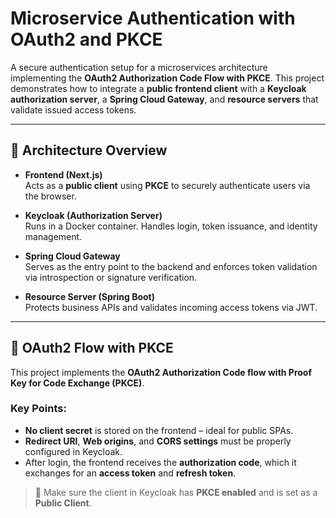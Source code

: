 # Microservice Authentication with OAuth2 and PKCE

A secure authentication setup for a microservices architecture implementing the **OAuth2 Authorization Code Flow with PKCE**. This project demonstrates how to integrate a **public frontend client** with a **Keycloak authorization server**, a **Spring Cloud Gateway**, and **resource servers** that validate issued access tokens.

---

## 🧱 Architecture Overview

- **Frontend (Next.js)**  
  Acts as a **public client** using **PKCE** to securely authenticate users via the browser.

- **Keycloak (Authorization Server)**  
  Runs in a Docker container. Handles login, token issuance, and identity management.

- **Spring Cloud Gateway**  
  Serves as the entry point to the backend and enforces token validation via introspection or signature verification.

- **Resource Server (Spring Boot)**  
  Protects business APIs and validates incoming access tokens via JWT.

---

## 🔐 OAuth2 Flow with PKCE

This project implements the **OAuth2 Authorization Code flow with Proof Key for Code Exchange (PKCE)**.

### Key Points:

- **No client secret** is stored on the frontend – ideal for public SPAs.
- **Redirect URI**, **Web origins**, and **CORS settings** must be properly configured in Keycloak.
- After login, the frontend receives the **authorization code**, which it exchanges for an **access token** and **refresh token**.

> 📌 Make sure the client in Keycloak has **PKCE enabled** and is set as a **Public Client**.
